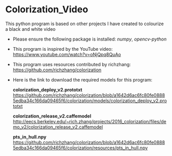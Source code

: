 # Colorization_Video
This python program is based on other projects I have created to colourize a black and white video

* Please ensure the following package is installed:
  _numpy_, 
   _opencv-python_

* This program is inspired by the YouTube video:
  https://www.youtube.com/watch?v=oNjQpq8QuAo

* This program uses resources contributed by richzhang:
  https://github.com/richzhang/colorization
  
  
  
* Here is the link to download the required models for this program:

  **colorization_deploy_v2.prototxt**
  https://github.com/richzhang/colorization/blob/a1642d6ac6fc80fe08885edba34c166da09465f6/colorization/models/colorization_deploy_v2.prototxt
  
  **colorization_release_v2.caffemodel**
  http://eecs.berkeley.edu/~rich.zhang/projects/2016_colorization/files/demo_v2/colorization_release_v2.caffemodel
  
  **pts_in_hull.npy**
  https://github.com/richzhang/colorization/blob/a1642d6ac6fc80fe08885edba34c166da09465f6/colorization/resources/pts_in_hull.npy
